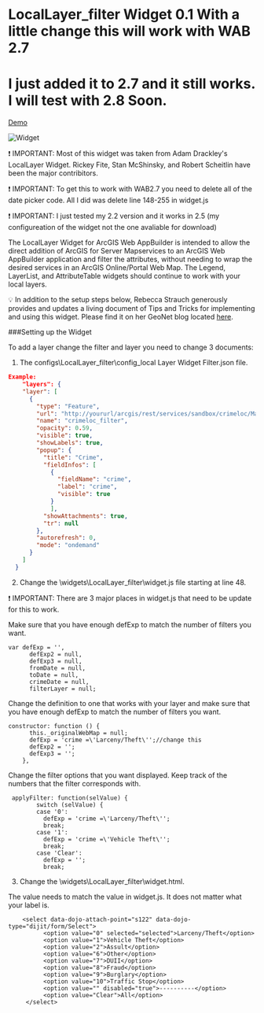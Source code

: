 LocalLayer_filter Widget 0.1          With a little change this will work with WAB 2.7 
==
I just added it to 2.7 and it still works. I will test with 2.8 Soon. 
==

<a href="http://gis.ashland.or.us/demo3/" target="_blank">Demo</a>

<img src="http://gis.ashland.or.us/demo3/images/widget.PNG" alt="Widget">

:exclamation: IMPORTANT: Most of this widget was taken from Adam Drackley's LocalLayer Widget. 
Rickey Fite, Stan McShinsky, and Robert Scheitlin have been the major contribitors. 

:exclamation: IMPORTANT: To get this to work with WAB2.7 you need to delete all of the date picker code. All I did was delete line 148-255 in widget.js

:exclamation: IMPORTANT: I just tested my 2.2 version and it works in 2.5 (my configureation of the widget not the one avaliable for download) 

The LocalLayer Widget for ArcGIS Web AppBuilder is intended to allow the direct addition of ArcGIS for Server Mapservices to an ArcGIS Web AppBuilder application and filter the attributes, without needing to wrap the desired services in an ArcGIS Online/Portal Web Map.  The Legend, LayerList, and AttributeTable widgets should continue to work with your local layers.

:bulb: In addition to the setup steps below, Rebecca Strauch generously provides and updates a living document of Tips and Tricks for implementing and using this widget.  Please find it on her GeoNet blog located [here](https://geonet.esri.com/blogs/myAlaskaGIS/2015/02/04/tips-for-using-the-custom-locallayer-widget-with-wab-dev-edition).


###Setting up the Widget

 
To add a layer change the filter and layer you need to change 3 documents: 
1. The configs\LocalLayer_filter\config_local Layer Widget Filter.json file.
```json
Example:
	"layers": {
    "layer": [
      {
        "type": "Feature",
        "url": "http://yoururl/arcgis/rest/services/sandbox/crimeloc/MapServer/2",
        "name": "crimeloc_filter",
        "opacity": 0.59,
        "visible": true,
        "showLabels": true,
        "popup": {
          "title": "Crime",
          "fieldInfos": [
            {
              "fieldName": "crime",
              "label": "crime",
              "visible": true
            }     
            ],
          "showAttachments": true,
          "tr": null
        },
        "autorefresh": 0,
        "mode": "ondemand"
      }
    ]
  }
```
2. Change the \widgets\LocalLayer_filter\widget.js file starting at line 48.

:exclamation: IMPORTANT: There are 3 major places in widget.js that need to be update for this to work. 

Make sure that you have enough defExp to match the number of filters you want. 

```
var defExp = '',
      defExp2 = null,
      defExp3 = null,
      fromDate = null,
      toDate = null,
      crimeDate = null,
      filterLayer = null;
```
      
Change the definition to one that works with your layer and  make sure that you have enough defExp to match the number of filters you want.   


  ```
  constructor: function () {
        this._originalWebMap = null;
        defExp = 'crime =\'Larceny/Theft\'';//change this
        defExp2 = '';
        defExp3 = '';
      },    
  ```
  
  Change the filter options that you want displayed. Keep track of the numbers that the filter corresponds with.
  
  
``` 
 applyFilter: function(selValue) {
        switch (selValue) {
        case '0':
          defExp = 'crime =\'Larceny/Theft\'';
          break;
        case '1':
          defExp = 'crime =\'Vehicle Theft\'';
          break;
        case 'Clear':
          defExp = '';
          break;
```
  
  3. Change the \widgets\LocalLayer_filter\widget.html.
  
  The value needs to match the value in widget.js. It does not matter what your label is. 


``` 
    <select data-dojo-attach-point="s122" data-dojo-type="dijit/form/Select">
          <option value="0" selected="selected">Larceny/Theft</option>
          <option value="1">Vehicle Theft</option>
          <option value="2">Assult</option>
          <option value="6">Other</option>
          <option value="7">DUII</option>
          <option value="8">Fraud</option>
          <option value="9">Burglary</option>
          <option value="10">Traffic Stop</option>
          <option value="" disabled="true">----------</option>
          <option value="Clear">All</option>
     </select>     
```  
        
  
  
